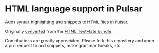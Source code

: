 # HTML language support in Pulsar

Adds syntax highlighting and snippets to HTML files in Pulsar.

Originally [converted](https://pulsar-edit.dev/docs/launch-manual/sections/core-hacking/#converting-from-textmate)
from the [HTML TextMate bundle](https://github.com/textmate/html.tmbundle).

Contributions are greatly appreciated. Please fork this repository and open a
pull request to add snippets, make grammar tweaks, etc.
